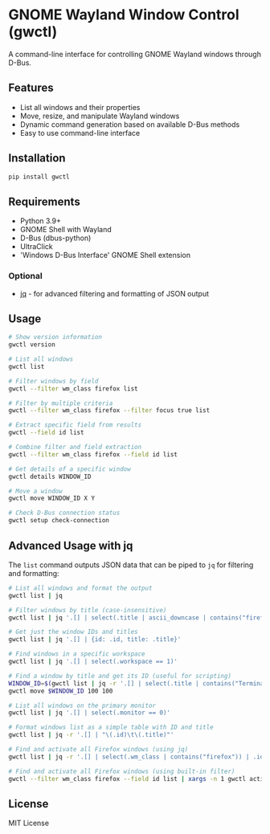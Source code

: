 # GNOME Wayland Window Control (gwctl)

A command-line interface for controlling GNOME Wayland windows through D-Bus.

## Features

- List all windows and their properties
- Move, resize, and manipulate Wayland windows
- Dynamic command generation based on available D-Bus methods
- Easy to use command-line interface

## Installation

```bash
pip install gwctl
```

## Requirements

- Python 3.9+
- GNOME Shell with Wayland
- D-Bus (dbus-python)
- UltraClick
- 'Windows D-Bus Interface' GNOME Shell extension

### Optional
- [jq](https://jqlang.github.io/jq/) - for advanced filtering and formatting of JSON output

## Usage

```bash
# Show version information
gwctl version

# List all windows
gwctl list

# Filter windows by field
gwctl --filter wm_class firefox list

# Filter by multiple criteria 
gwctl --filter wm_class firefox --filter focus true list

# Extract specific field from results
gwctl --field id list

# Combine filter and field extraction
gwctl --filter wm_class firefox --field id list

# Get details of a specific window
gwctl details WINDOW_ID

# Move a window
gwctl move WINDOW_ID X Y

# Check D-Bus connection status
gwctl setup check-connection
```

## Advanced Usage with jq

The `list` command outputs JSON data that can be piped to `jq` for filtering and formatting:

```bash
# List all windows and format the output
gwctl list | jq

# Filter windows by title (case-insensitive)
gwctl list | jq '.[] | select(.title | ascii_downcase | contains("firefox"))'

# Get just the window IDs and titles
gwctl list | jq '.[] | {id: .id, title: .title}'

# Find windows in a specific workspace
gwctl list | jq '.[] | select(.workspace == 1)'

# Find a window by title and get its ID (useful for scripting)
WINDOW_ID=$(gwctl list | jq -r '.[] | select(.title | contains("Terminal")) | .id')
gwctl move $WINDOW_ID 100 100

# List all windows on the primary monitor
gwctl list | jq '.[] | select(.monitor == 0)'

# Format windows list as a simple table with ID and title
gwctl list | jq -r '.[] | "\(.id)\t\(.title)"'

# Find and activate all Firefox windows (using jq)
gwctl list | jq -r '.[] | select(.wm_class | contains("firefox")) | .id' | xargs -n 1 gwctl activate

# Find and activate all Firefox windows (using built-in filter)
gwctl --filter wm_class firefox --field id list | xargs -n 1 gwctl activate
```

## License

MIT License
